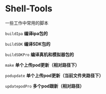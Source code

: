 # Shell-Tools

一些工作中常用的脚本

`buildIpa` **编译ipa包的**

`buildSDK` **编译SDK包的**

`buildSDKPro` **编译真机和模拟器包的**

`make` **单个上传pod更新（相对路径下）**

`podupdate` **单个上传pod更新（当前文件夹路径下）**

`updatepodPro` **多个pod跟新（相对路径）**
